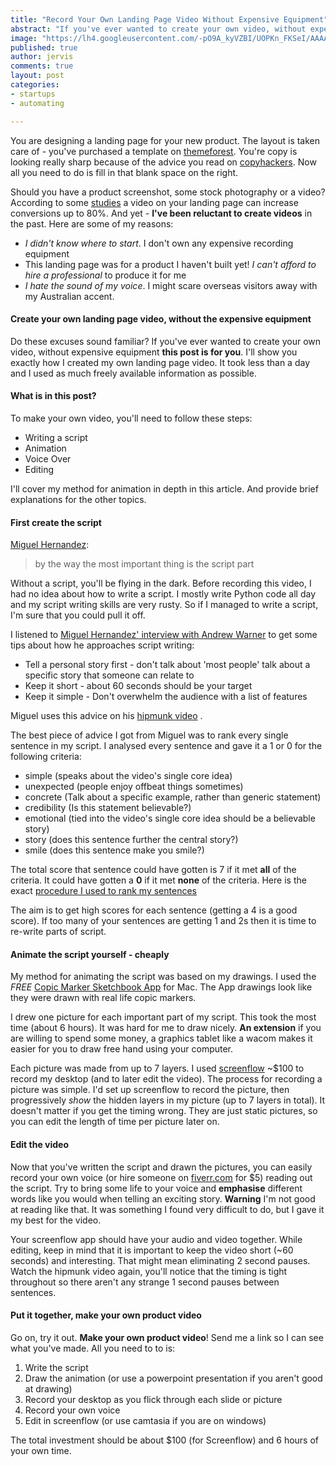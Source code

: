 ```yaml
---
title: "Record Your Own Landing Page Video Without Expensive Equipment"
abstract: "If you've ever wanted to create your own video, without expensive equipment **this post is for you**. I'll show you exactly how I created my own landing page video. It took less than a day and I used as much freely available information as possible."
image: "https://lh4.googleusercontent.com/-pO9A_kyVZBI/UOPKn_FKSeI/AAAAAAAAAPE/rExLxrWh4kI/s320/rU0mB.jpg"
published: true
author: jervis
comments: true
layout: post
categories:
- startups
- automating

---
```


You are designing a landing page for your new product. The layout is taken care of - you've purchased a template on [themeforest](http://themeforest.net/). You're copy is looking really sharp because of the advice you read on [copyhackers](http://copyhackers.com/). Now all you need to do is fill in that blank space on the right. 

Should you have a product screenshot, some stock photography or a video? According to some [studies](http://unbounce.com/landing-page-articles/the-benefits-of-using-video-on-landing-pages/) a video on your landing page can increase conversions up to 80%. And yet - **I've been reluctant to create videos** in the past. Here are some of my reasons:

 - *I didn't know where to start*. I don't own any expensive recording equipment
 - This landing page was for a product I haven't built yet! *I can't afford to hire a professional* to produce it for me
 - *I hate the sound of my voice*. I might scare overseas visitors away with my Australian accent.
 
#### Create your own landing page video, without the expensive equipment 
Do these excuses sound familiar? If you've ever wanted to create your own video, without expensive equipment **this post is for you**. I'll show you exactly how I created my own landing page video. It took less than a day and I used as much freely available information as possible.
<!--more-->

#### What is in this post?
To make your own video, you'll need to follow these steps:

 - Writing a script
 - Animation
 - Voice Over
 - Editing

I'll cover my method for animation in depth in this article. And provide brief explanations for the other topics. 
 
#### First create the script

[Miguel Hernandez](http://grumomedia.com/how-to-create-videos-that-get-you-customers-mixergy-interview-with-miguel-hernandez-of-grumo-media/):

> by the way the most important thing is the script part

Without a script, you'll be flying in the dark. Before recording this video, I had no idea about how to write a script. I mostly write Python code all day and my script writing skills are very rusty. So if I managed to write a script, I'm sure that you could pull it off.

I listened to [Miguel Hernandez' interview with Andrew Warner](http://mixergy.com/persuasive-product-videos/) to get some tips about how he approaches script writing:

 - Tell a personal story first - don't talk about 'most people' talk about a specific story that someone can relate to
 - Keep it short - about 60 seconds should be your target
 - Keep it simple - Don't overwhelm the audience with a list of features

Miguel uses this advice on his [hipmunk video](grumomedia.com/new-grumo-what-is-hipmunk)
.

The best piece of advice I got from Miguel was to rank every single sentence in my script. I analysed every sentence and gave it a 1 or 0 for the following criteria:

- simple (speaks about the video's single core idea)
- unexpected (people enjoy offbeat things sometimes)
- concrete (Talk about a specific example, rather than generic statement)
- credibility (Is this statement believable?)
- emotional (tied into the video's single core idea should be a believable story)
- story (does this sentence further the central story?)
- smile (does this sentence make you smile?)

The total score that sentence could have gotten is 7 if it met **all** of the criteria. It could have gotten a **0** if it met **none** of the criteria. Here is the exact [procedure I used to rank my sentences](https://www.procedureus.com/procedures/77/rank-the-sentences-in-your-product-video/)

The aim is to get high scores for each sentence (getting a 4 is a good score). If too many of your sentences are getting 1 and 2s then it is time to re-write parts of script.

#### Animate the script yourself - cheaply
My method for animating the script was based on my drawings. I used the *FREE* [Copic Marker Sketchbook App](https://itunes.apple.com/it/app/sketchbook-copic-edition/id447678864) for Mac. The App drawings look like they were drawn with real life copic markers.

I drew one picture for each important part of my script. This took the most time (about 6 hours). It was hard for me to draw nicely. **An extension** if you are willing to spend some money, a graphics tablet like a wacom makes it easier for you to draw free hand using your computer.

Each picture was made from up to 7 layers. I used [screenflow](https://itunes.apple.com/us/app/screenflow-4/id573279886?mt=12) ~$100 to record my desktop (and to later edit the video). The process for recording a picture was simple. I'd set up screenflow to record the picture, then progressively *show* the hidden layers in my picture (up to 7 layers in total). It doesn't matter if you get the timing wrong. They are just static pictures, so you can edit the length of time per picture later on. 

#### Edit the video
Now that you've written the script and drawn the pictures, you can easily record your own voice (or hire someone on [fiverr.com](http://fiverr.com/categories/music-audio/voice-over-narration) for $5) reading out the script. Try to bring some life to your voice and **emphasise** different words like you would when telling an exciting story. **Warning** I'm not good at reading like that. It was something I found very difficult to do, but I gave it my best for the video.

Your screenflow app should have your audio and video together. While editing, keep in mind that it is important to keep the video short (~60 seconds) and interesting. That might mean eliminating 2 second pauses. Watch the hipmunk video again, you'll notice that the timing is tight throughout so there aren't any strange 1 second pauses between sentences.

#### Put it together, make your own product video

Go on, try it out. **Make your own product video**! Send me a link so I can see what you've made. All you need to to is:

1. Write the script
2. Draw the animation (or use a powerpoint presentation if you aren't good at drawing)
3. Record your desktop as you flick through each slide or picture
4. Record your own voice
5. Edit in screenflow (or use camtasia if you are on windows)

The total investment should be about $100 (for Screenflow) and 6 hours of your own time.